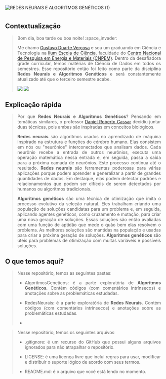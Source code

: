 ![REDES NEURAIS E ALGORITMOS GENÉTICOS (1)](https://user-images.githubusercontent.com/107042962/236282830-1bf025f6-911a-4413-bec3-3057bf980e95.png)
<h1 align="center"> </h1>

<h2 align="left"> Contextualização </h2>
<blockquote> 
<p align="justify"> Bom dia, boa tarde ou boa noite! :space_invader: </p>
<p align="justify"> Me chamo <a href="https://linktr.ee/gustavovercosa">Gustavo Duarte Verçosa</a> e sou um graduando em Ciência e Tecnologia na <a href="https://ilum.cnpem.br/">Ilum Escola de Ciência</a>, faculdade do <a href="https://cnpem.br/">Centro Nacional de Pesquisa em Energia e Materiais (CNPEM)</a>. Dentro da desafiadora grade curricular, temos matérias de Ciência de Dados em todos os semestres. Esse repositório então foi feito como parte da disciplina <strong> Redes Neurais e Algoritmos Genéticos</strong> e será constantemente atualizado até que o terceiro semestre acabe.</p>
<img src="https://img.shields.io/badge/STATUS-Em%20desenvolvimento-576CFB"> <img src="https://img.shields.io/badge/LICENCE-GNU%20General%20Public%20License%20v3.0-75CA75">
</blockquote> 
  
<h2 align="left"> Explicação rápida </h2>
<blockquote> 
<p align="justify"> Por que <strong> Redes Neurais e Algoritmos Genéticos</strong>? Pensando em temáticas similares, o professor <a href="https://github.com/drcassar">Daniel Roberto Cassar</a> decidiu juntar duas técnicas, pois ambas são inspiradas em conceitos biológicos. </p>
<p align="justify"> <strong>Redes neurais</strong> são algoritmos usados no aprendizado de máquina inspirado na estrutura e funções do cérebro humano. Elas consistem em nós ou "neurônios" interconectados que analisam dados. Cada neurônio recebe a entrada de outros neurônios, executa uma operação matemática nessa entrada e, em seguida, passa a saída para a próxima camada de neurônios. Este processo continua até o resultado. <strong>Redes neurais</strong> são ferramentas poderosas para várias aplicações porque podem aprender e generalizar a partir de grandes quantidades de dados. Em destaque, elas podem detectar padrões e relacionamentos que podem ser difíceis de serem detectados por humanos ou algoritmos tradicionais. </p>
<p align="justify"> <strong>Algoritmos genéticos</strong> são uma técnica de otimização que imita o processo evolutivo da seleção natural. Eles trabalham criando uma população de soluções candidatas para um problema e, em seguida, aplicando agentes genéticos, como cruzamento e mutação, para criar uma nova geração de soluções. Essas soluções são então avaliadas com uma função de aptidão que mede o quão bem elas resolvem o problema. As melhores soluções são mantidas na população e usadas para criar a próxima geração de soluções. <strong>Algoritmos genéticos</strong> são úteis para problemas de otimização com muitas variáveis e possíveis soluções. </p>
</blockquote> 
  
<h2 align="left"> O que temos aqui? </h2>
<blockquote> 
<p align="justify"> Nesse repositório, temos as seguintes pastas:</p>
<ul>
  <li><p align="justify">AlgoritmosGeneticos: é a parte exploratória de <strong>Algoritmos Genéticos</strong>. Contém códigos (com comentários intrínsecos) e anotações sobre as problemáticas estudadas.</p></li>
  <li><p align="justify">RedesNeurais: é a parte exploratória de <strong>Redes Neurais</strong>. Contém códigos (com comentários intrínsecos) e anotações sobre as problemáticas estudadas.</p><li>
</ul>
</blockquote>

<blockquote> 
<p align="justify"> Nesse repositório, temos os seguintes arquivos:</p>
<ul>
    <li><p align="justify">.gitignore: é um recurso do GitHub que possui alguns arquivos ignorados para não atrapalhar o repositório.</p></li>
    <li><p align="justify">LICENSE: é uma licença livre que inclui regras para usar, modificar e distribuir o suporte lógico de acordo com seus termos.</p></li>
    <li><p align="justify">README.md: é o arquivo que você está lendo no momento.</p></li>
</ul>
</blockquote> 